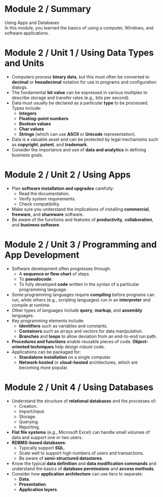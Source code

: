 # Module 2 / Summary

Using Apps and Databases  
In this module, you learned the basics of using a computer, Windows, and software applications.

# Module 2 / Unit 1 / Using Data Types and Units

- Computers process **binary data**, but this must often be converted to **decimal** or **hexadecimal** notation for use in programs and configuration dialogs.
- The fundamental **bit value** can be expressed in various multiples to describe storage and transfer rates (e.g., bits per second).
- Data must usually be declared as a particular **type** to be processed. Types include:
  - **Integers**
  - **Floating-point numbers**
  - **Boolean values**
  - **Char values**
  - **Strings** (which can use **ASCII** or **Unicode** representation).
- Data is a valuable asset and can be protected by legal mechanisms such as **copyright**, **patent**, and **trademark**.
- Consider the importance and use of **data and analytics** in defining business goals.

# Module 2 / Unit 2 / Using Apps

- Plan **software installation and upgrades** carefully:
  - Read the documentation.
  - Verify system requirements.
  - Check compatibility.
- Make sure you understand the implications of installing **commercial**, **freeware**, and **shareware** software.
- Be aware of the functions and features of **productivity**, **collaboration**, and **business software**.

# Module 2 / Unit 3 / Programming and App Development

- Software development often progresses through:
  - A **sequence or flow chart** of steps.
  - To **pseudocode**.
  - To fully developed **code** written in the syntax of a particular programming language.
- Some programming languages require **compiling** before programs can run, while others (e.g., scripting languages) run in an **interpreter** and compile at runtime.
- Other types of languages include **query**, **markup**, and **assembly** languages.
- Key programming elements include:
  - **Identifiers** such as variables and constants.
  - **Containers** such as arrays and vectors for data manipulation.
  - **Branches** and **loops** to allow deviation from an end-to-end run path.
- **Procedures and functions** enable reusable pieces of code. **Object-oriented techniques** help design robust code.
- Applications can be packaged for:
  - **Standalone installation** on a single computer.
  - **Network-hosted** or **cloud-hosted** architectures, which are becoming more popular.

# Module 2 / Unit 4 / Using Databases

- Understand the structure of **relational databases** and the processes of:
  - Creation.
  - Import/input.
  - Storage.
  - Querying.
  - Reporting.
- **Flat file systems** (e.g., Microsoft Excel) can handle small volumes of data and support one or two users.
- **RDBMS-based databases**:
  - Typically support **SQL**.
  - Scale well to support high numbers of users and transactions.
  - Be aware of **semi-structured datastores**.
- Know the typical **data definition** and **data modification commands** and understand the basics of **database permissions** and **access methods**.
- Consider how **application architecture** can use tiers to separate:
  - **Data**.
  - **Presentation**.
  - **Application layers**.
